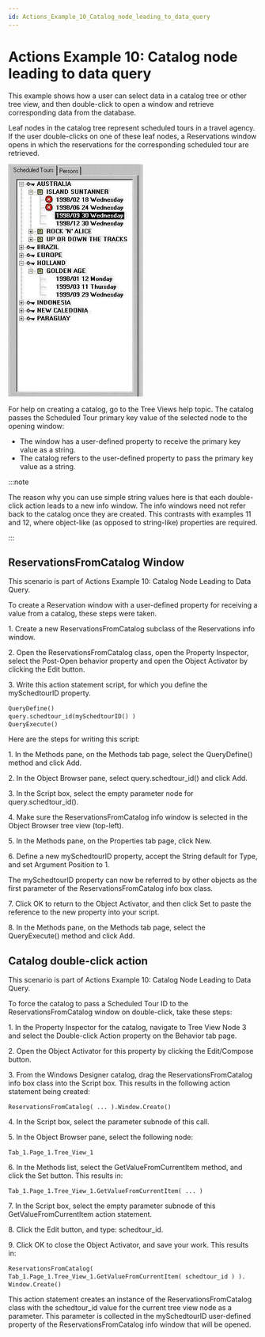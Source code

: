```yaml
---
id: Actions_Example_10_Catalog_node_leading_to_data_query
---
```


# Actions Example 10: Catalog node leading to data query

This example shows how a user can select data in a catalog tree or other tree view, and then double-click to open a window and retrieve corresponding data from the database.

Leaf nodes in the catalog tree represent scheduled tours in a travel agency. If the user double-clicks on one of these leaf nodes, a Reservations window opens in which the reservations for the corresponding scheduled tour are retrieved.

![](./assets/50f13a8b-fc52-478b-90c9-a600d9d7eb95.jpg)

For help on creating a catalog, go to the Tree Views help topic. The catalog passes the Scheduled Tour primary key value of the selected node to the opening window:

- The window has a user-defined property to receive the primary key value as a string.
- The catalog refers to the user-defined property to pass the primary key value as a string.


:::note

The reason why you can use simple string values here is that each double-click action leads to a new info window. The info windows need not refer back to the catalog once they are created. This contrasts with examples 11 and 12, where object-like (as opposed to string-like) properties are required.

:::

## ReservationsFromCatalog Window

This scenario is part of Actions Example 10: Catalog Node Leading to Data Query.

To create a Reservation window with a user-defined property for receiving a value from a catalog, these steps were taken.

1. Create a new ReservationsFromCatalog subclass of the Reservations info window.

2. Open the ReservationsFromCatalog class, open the Property Inspector, select the Post-Open behavior property and open the Object Activator by clicking the Edit button.

3. Write this action statement script, for which you define the mySchedtourID property.

```
QueryDefine()
query.schedtour_id(mySchedtourID() )
QueryExecute()

```

Here are the steps for writing this script:

1. In the Methods pane, on the Methods tab page, select the QueryDefine() method and click Add.

2. In the Object Browser pane, select query.schedtour_id() and click Add.

3. In the Script box, select the empty parameter node for query.schedtour_id().

4. Make sure the ReservationsFromCatalog info window is selected in the Object Browser tree view (top-left).

5. In the Methods pane, on the Properties tab page, click New.

6. Define a new mySchedtourID property, accept the String default for Type, and set Argument Position to 1.

The mySchedtourID property can now be referred to by other objects as the first parameter of the ReservationsFromCatalog info box class.

7. Click OK to return to the Object Activator, and then click Set to paste the reference to the new property into your script.

8. In the Methods pane, on the Methods tab page, select the QueryExecute() method and click Add.

## Catalog double-click action

This scenario is part of Actions Example 10: Catalog Node Leading to Data Query.

To force the catalog to pass a Scheduled Tour ID to the ReservationsFromCatalog window on double-click, take these steps:

1. In the Property Inspector for the catalog, navigate to Tree View Node 3 and select the Double-click Action property on the Behavior tab page.

2. Open the Object Activator for this property by clicking the Edit/Compose button.

3. From the Windows Designer catalog, drag the ReservationsFromCatalog info box class into the Script box. This results in the following action statement being created:

```
ReservationsFromCatalog( ... ).Window.Create()
```

4. In the Script box, select the parameter subnode of this call.

5. In the Object Browser pane, select the following node:

```
Tab_1.Page_1.Tree_View_1
```

6. In the Methods list, select the GetValueFromCurrentItem method, and click the Set button. This results in:

```
Tab_1.Page_1.Tree_View_1.GetValueFromCurrentItem( ... )
```

7. In the Script box, select the empty parameter subnode of this GetValueFromCurrentItem action statement.

8. Click the Edit button, and type: schedtour_id.

9. Click OK to close the Object Activator, and save your work. This results in:

```
ReservationsFromCatalog( Tab_1.Page_1.Tree_View_1.GetValueFromCurrentItem( schedtour_id ) ).
Window.Create()

```

This action statement creates an instance of the ReservationsFromCatalog class with the schedtour_id value for the current tree view node as a parameter. This parameter is collected in the mySchedtourID user-defined property of the ReservationsFromCatalog info window that will be opened.